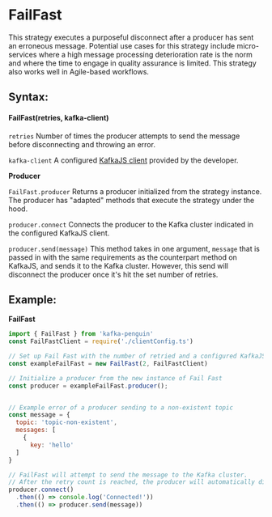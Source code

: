 # FailFast

 This strategy executes a purposeful disconnect after a producer has sent an erroneous message.  Potential use cases for this strategy include micro-services where a high message processing deterioration rate is the norm and where the time to engage in quality assurance is limited. This strategy also works well in Agile-based workflows. 

## Syntax:

#### FailFast\(retries, kafka-client\)

`retries` Number of times the producer attempts to send the message before disconnecting and throwing an error.

`kafka-client`  A configured  [KafkaJS client](https://kafka.js.org/docs/configuration) provided by the developer. 

**Producer**

`FailFast.producer` Returns a producer initialized from the strategy instance. The producer has "adapted" methods that execute the strategy under the hood. 

`producer.connect`  Connects the producer to the Kafka cluster indicated in the configured KafkaJS client. 

`producer.send(message)` This method takes in one argument, `message` that is passed in with the same requirements as the counterpart method on KafkaJS, and sends it to the Kafka cluster. However, this send will disconnect the producer once it's hit the set number of retries. 

## Example:

**FailFast**

```javascript
import { FailFast } from 'kafka-penguin'
const FailFastClient = require('./clientConfig.ts')

// Set up Fail Fast with the number of retried and a configured KafkaJS client
const exampleFailFast = new FailFast(2, FailFastClient)

// Initialize a producer from the new instance of Fail Fast
const producer = exampleFailFast.producer();


// Example error of a producer sending to a non-existent topic
const message = {
  topic: 'topic-non-existent',
  messages: [
    {
      key: 'hello'
  ]
}

// FailFast will attempt to send the message to the Kafka cluster.
// After the retry count is reached, the producer will automatically disconnect and an error is thrown.
producer.connect()
  .then(() => console.log('Connected!'))
  .then(() => producer.send(message))
```


